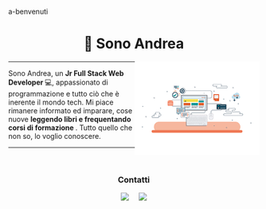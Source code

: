 a-benvenuti
<h1 align="center"> 👋 Sono Andrea </h1>
<img align='right' src="gif.gif" width="250">

---

<p>
Sono Andrea, un <strong> Jr Full Stack Web Developer </strong>💻, appassionato di programmazione e tutto ciò che è inerente il mondo tech. 
Mi piace rimanere informato ed imparare, cose nuove <strong> leggendo libri e frequentando corsi di formazione </strong>.
Tutto quello che non so, lo voglio conoscere.
</p>

---

<br />

<div align=center style="margin-bottom: 20px">
    <h3>Contatti</h3>
    <a href=""><img src="https://img.shields.io/badge/-LinkedIn-0077B5?logo=LinkedIn&logoColor=white&style=for-the-badge"/></a>&nbsp;&nbsp;&nbsp;&nbsp;
    <a href="mailto:"><img src="https://img.shields.io/badge/-Gmail-EA4335?logo=Gmail&logoColor=white&style=for-the-badge"/></a>
</div>